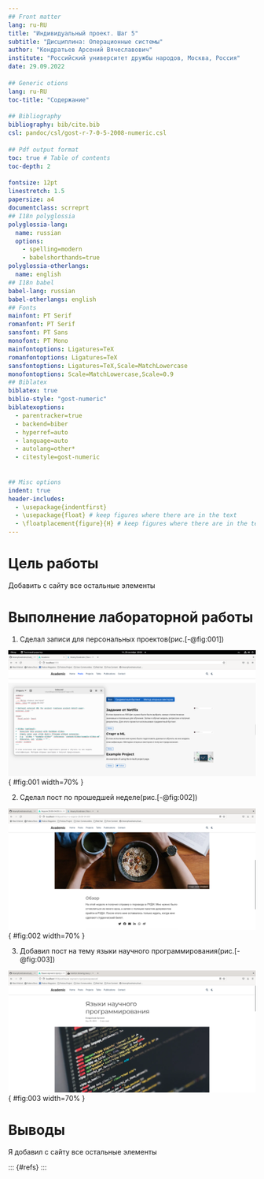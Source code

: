 ```yaml
---
## Front matter
lang: ru-RU
title: "Индивидуальный проект. Шаг 5"
subtitle: "Дисциплина: Операционные системы"
author: "Кондратьев Арсений Вячеславович"
institute: "Российский университет дружбы народов, Москва, Россия"
date: 29.09.2022

## Generic otions
lang: ru-RU
toc-title: "Содержание"

## Bibliography
bibliography: bib/cite.bib
csl: pandoc/csl/gost-r-7-0-5-2008-numeric.csl

## Pdf output format
toc: true # Table of contents
toc-depth: 2

fontsize: 12pt
linestretch: 1.5
papersize: a4
documentclass: scrreprt
## I18n polyglossia
polyglossia-lang:
  name: russian
  options:
	- spelling=modern
	- babelshorthands=true
polyglossia-otherlangs:
  name: english
## I18n babel
babel-lang: russian
babel-otherlangs: english
## Fonts
mainfont: PT Serif
romanfont: PT Serif
sansfont: PT Sans
monofont: PT Mono
mainfontoptions: Ligatures=TeX
romanfontoptions: Ligatures=TeX
sansfontoptions: Ligatures=TeX,Scale=MatchLowercase
monofontoptions: Scale=MatchLowercase,Scale=0.9
## Biblatex
biblatex: true
biblio-style: "gost-numeric"
biblatexoptions:
  - parentracker=true
  - backend=biber
  - hyperref=auto
  - language=auto
  - autolang=other*
  - citestyle=gost-numeric


## Misc options
indent: true
header-includes:
  - \usepackage{indentfirst}
  - \usepackage{float} # keep figures where there are in the text
  - \floatplacement{figure}{H} # keep figures where there are in the text
---
```


# Цель работы

Добавить с сайту все остальные элементы

# Выполнение лабораторной работы

1.	Сделал записи для персональных проектов(рис.[-@fig:001])

![Рис. 1](image/1.png){ #fig:001 width=70% }
 
2. Сделал пост по прошедшей неделе(рис.[-@fig:002])

 ![Рис. 2](image/2.png){ #fig:002 width=70% }
 
3. Добавил пост на тему языки научного программирования(рис.[-@fig:003])  

![Рис. 3](image/3.png){ #fig:003 width=70% }

# Выводы

Я добавил с сайту все остальные элементы

::: {#refs}
:::
